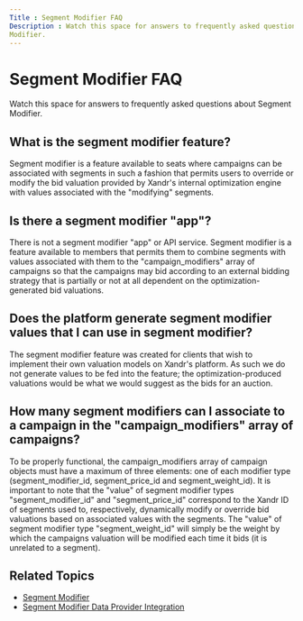 ```yaml
---
Title : Segment Modifier FAQ
Description : Watch this space for answers to frequently asked questions about Segment
Modifier.
---
```



# Segment Modifier FAQ



Watch this space for answers to frequently asked questions about Segment
Modifier.



## What is the segment modifier feature?

Segment modifier is a feature available to seats where campaigns can be
associated with segments in such a fashion that permits users to
override or modify the bid valuation provided by Xandr's internal
optimization engine with values associated with the "modifying"
segments.





## Is there a segment modifier "app"?

There is not a segment modifier "app" or API service. Segment modifier
is a feature available to members that permits them to combine segments
with values associated with them to the "campaign_modifiers" array of
campaigns so that the campaigns may bid according to an external bidding
strategy that is partially or not at all dependent on the
optimization-generated bid valuations.





## Does the platform generate segment modifier values that I can use in segment modifier?

The segment modifier feature was created for clients that wish to
implement their own valuation models on Xandr's platform. As such we do
not generate values to be fed into the feature; the
optimization-produced valuations would be what we would suggest as the
bids for an auction.





## How many segment modifiers can I associate to a campaign in the "campaign_modifiers" array of campaigns?

To be properly functional, the campaign_modifiers array of campaign
objects must have a maximum of three elements: one of each modifier type
(segment_modifier_id, segment_price_id and segment_weight_id). It is
important to note that the "value" of segment modifier types
"segment_modifier_id" and "segment_price_id" correspond to the Xandr ID
of segments used to, respectively, dynamically modify or override bid
valuations based on associated values with the segments. The "value" of
segment modifier type "segment_weight_id" will simply be the weight by
which the campaigns valuation will be modified each time it bids (it is
unrelated to a segment).





## Related Topics



- <a
  href="https://docs.xandr.com/bundle/data-providers/page/segment-modifier.html"
  class="xref" target="_blank">Segment Modifier</a>
- <a
  href="https://docs.xandr.com/bundle/data-providers/page/segment-modifier-data-provider-integration.html"
  class="xref" target="_blank">Segment Modifier Data Provider
  Integration</a>








